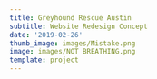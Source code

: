 ```yaml
---
title: Greyhound Rescue Austin
subtitle: Website Redesign Concept
date: '2019-02-26'
thumb_image: images/Mistake.png
image: images/NOT BREATHING.png
template: project
---
```

